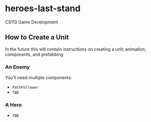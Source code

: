 # heroes-last-stand
CS113 Game Development

## How to Create a Unit
In the future this will contain instructions on creating
a unit; animation, components, and prefabbing
### An Enemy
You'll need multiple components:
 - `PathFollower`
 - `TBD`
### A Hero
 - `TBD`